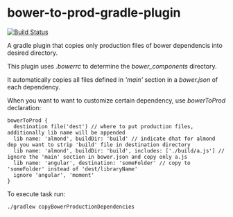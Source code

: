 # bower-to-prod-gradle-plugin

[![Build Status](https://travis-ci.org/michalborek/bower-to-prod-gradle-plugin.svg?branch=master)](https://travis-ci.org/michalborek/bower-to-prod-gradle-plugin)

A gradle plugin that copies only production files of bower dependencis into desired directory.
 
This plugin uses *.bowerrc* to determine the *bower_components* directory.

It automatically copies all files defined in *'main'* section in a *bower.json* of each dependency.

When you want to want to customize certain dependency, use *bowerToProd* declaration:

    bowerToProd {
      destination file('dest') // where to put production files, additionally lib name will be appended
      lib name: 'almond', buildDir: 'build' // indicate dhat for almond dep you want to strip 'build' file in destination directory
      lib name: 'almond', buildDir: 'build', includes: ['./build/a.js'] // ignore the 'main' section in bower.json and copy only a.js
      lib name: 'angular', destination: 'someFolder' // copy to 'someFolder' instead of 'dest/libraryName'
      ignore 'angular', 'moment'
    }


To execute task run:

```./gradlew copyBowerProductionDependencies```
